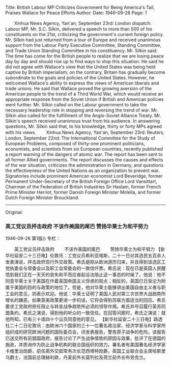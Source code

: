Title: British Labour MP Criticizes Government for Being America's Tail, Praises Wallace for Peace Efforts
Author:
Date: 1946-09-26
Page: 1

　　Xinhua News Agency, Yan'an, September 23rd: London dispatch: Labour MP, Mr. S.C. Silkin, delivered a speech to more than 500 of his constituents on the 21st, criticizing the government's current foreign policy. Mr. Silkin had just returned from a tour of Europe and received unanimous support from the Labour Party Executive Committee, Standing Committee, and Trade Union Standing Committee in his constituency. Mr. Silkin said: The time has come for the British people to realize that we are losing peace day by day and should rise up to find ways to stop this situation. He said he did not agree with Wallace's view that the United States was being held captive by British imperialism; on the contrary, Britain has gradually become subordinate to the goals and policies of the United States. However, he welcomed Wallace's ability to express the views of American liberals and trade unions. He said that Wallace proved the growing aversion of the American people to the trend of a Third World War, which would receive an appropriate response from the Soviet Union if British and American policies went further. Mr. Silkin called on the Labour government to take the necessary leadership role in stopping and reversing the trend of war. Mr. Silkin also called for the fulfillment of the Anglo-Soviet Alliance Treaty. Mr. Silkin's speech received unanimous trust from his audience. In answering questions, Mr. Silkin said that, to his knowledge, thirty or forty MPs agreed with his views.
　　Xinhua News Agency, Yan'an, September 23rd: Reuters, London, September 22nd: The International Committee for the Study of European Problems, composed of thirty-one prominent politicians, economists, and scientists from six European countries, recently published a report warning of the dangers of atomic war. The report has been sent to all former Allied governments. The report discusses the causes and effects of the war situation, criticizes the administration in Germany, and questions the effectiveness of the United Nations as an organization to prevent war. Signatories include prominent American economist Lord Beveridge, former Permanent Under-Secretary of the British Foreign Office Lord Vansittart, Chairman of the Federation of British Industries Sir Haslam, former French Prime Minister Herriot, former Danish Foreign Minister Molella, and former Dutch Foreign Minister Brouckland.



<hr /> 

Original: 


### 英工党议员抨击政府  不该作美国的尾巴  赞扬华莱士为和平努力

1946-09-26
第1版()
专栏：

　　英工党议员抨击政府
　　不该作美国的尾巴
　　赞扬华莱士为和平努力
    【新华社延安二十三日电】伦敦讯：工党议员希利亚喀斯，二十一日对其选民五百余人发表演说，抨击政府现行外交政策。希氏是刚从欧洲游历归来，并且得到该选区工党执委会与常委会以及职工会常委会的一致信仟票。希氏说：现在已是英国人民醒悟到我们正在一天天的丧失和平而应奋起设法阻止这一事态的时候了。他说：他不同意华莱士关于美国在作着英国帝国主义俘虏的观点；相反的，英国已日渐沦为附属于美国的目的与政策的地位了。但是，他对华莱士能够讲出美国自由主义者与职工会的意见，则表示欢迎。他说：华莱士证明了美国人民对第三次世界大战趋势所增长的嫌恶，如果英美政策更进一步的话，它将会得到苏联方面适当的回应。希氏要求工党政府担任阻止与转变战争趋势所必须的领导作用。希氏并号召履行英苏同盟条约。希氏之演说，得到他的听众的一致信任。在回答问题时，希氏之演说：就他所知，已有三十或四十个议员同意他的意见。
    【新华社延安二十三日电】路透社二十二日伦敦讯：由欧洲六个国家的三十一位著名政治家、经济学家与科学家所组织成的研究欧洲问题的国际委员会，顷发表报告，警告原子战争的危险。该报告已送交所有前盟国政府，报告讨论了产生战争情势的原因与效果，批评了在德国的施政，并质询作为防止战争机构的联合国组织的效力。署名者有美国著名经济学家卡维里治勋爵，前任英外交部常务次长范西塔特勋爵，英国工业联合会主席哈斯里乌爵士，法国前总理赫利欧，丹麦前外长莫列拉及荷兰前外长布劳克兰。
